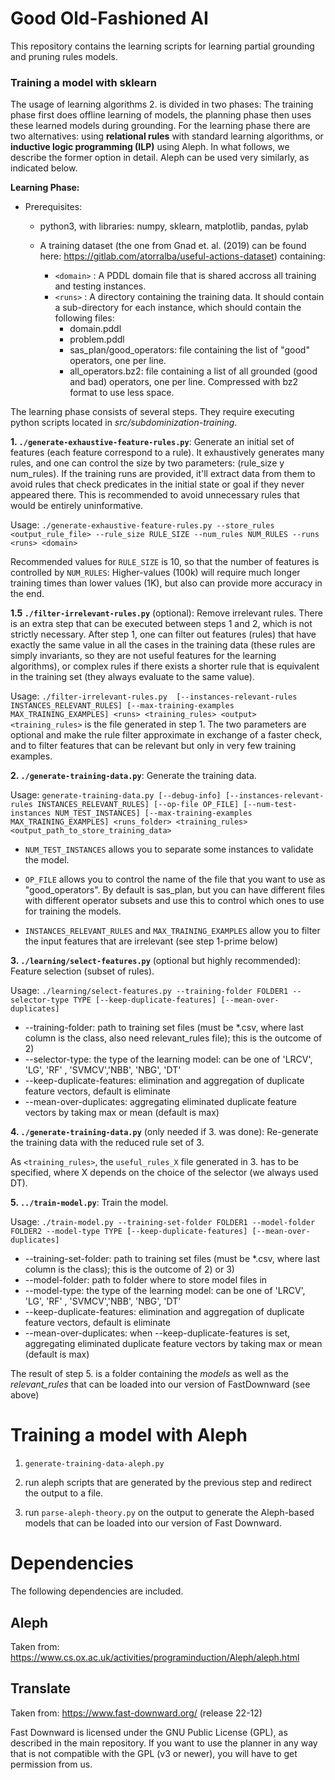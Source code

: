# Good Old-Fashioned AI

This repository contains the learning scripts for learning partial grounding and pruning rules models.




### Training a model with sklearn
The usage of learning algorithms 2. is divided in two phases:
The training phase first does offline learning of models, the planning phase then uses these learned models during grounding.
For the learning phase there are two alternatives: using **relational rules** with standard learning algorithms, or **inductive logic programming (ILP)** using Aleph.
In what follows, we describe the former option in detail. Aleph can be used very similarly, as indicated below.

**Learning Phase:**
* Prerequisites:
   - python3, with libraries: numpy, sklearn, matplotlib, pandas, pylab

   - A training dataset (the one from Gnad et. al. (2019) can be found here: <https://gitlab.com/atorralba/useful-actions-dataset>) containing:
      - `<domain>` : A PDDL domain file that is shared accross all training and testing instances.
      - `<runs>` : A directory containing the training data. It should contain a sub-directory for each instance, which should contain the following files:
        * domain.pddl
        * problem.pddl
        * sas_plan/good_operators: file containing the list of "good" operators, one per line.
        * all_operators.bz2: file containing a list of all grounded (good and bad) operators, one per line. Compressed with bz2 format to use less space.

The learning phase consists of several steps. They require executing python scripts located in *src/subdominization-training*.

**1. `./generate-exhaustive-feature-rules.py`**: Generate an initial set of features (each feature correspond to a rule).
  It exhaustively generates many rules, and one can control the size by two parameters: (rule_size y num_rules).
  If the training runs are provided, it'll extract data from them to avoid rules that check predicates in the initial state or goal if they never appeared there. This is recommended to avoid unnecessary rules that would be entirely uninformative.

  Usage:
  `./generate-exhaustive-feature-rules.py --store_rules <output_rule_file> --rule_size RULE_SIZE --num_rules NUM_RULES --runs <runs> <domain>`

  Recommended values for `RULE_SIZE` is 10, so that the number of features is controlled by `NUM_RULES`: Higher-values (100k) will require much longer training times than lower values (1K), but also can provide more accuracy in the end.


**1.5 `./filter-irrelevant-rules.py`** (optional): Remove irrelevant rules.
  There is an extra step that can be executed between steps 1 and 2, which is not strictly necessary.
  After step 1, one can filter out features (rules) that have exactly the same value in all the cases in the training data (these rules are simply invariants, so they are not useful features for the learning algorithms), or complex rules if there exists a shorter rule that is equivalent in the training set (they always evaluate to the same value).

  Usage:
  `./filter-irrelevant-rules.py  [--instances-relevant-rules INSTANCES_RELEVANT_RULES] [--max-training-examples MAX_TRAINING_EXAMPLES] <runs> <training_rules> <output>`
  `<training_rules>` is the file generated in step 1.
  The two parameters are optional and make the rule filter approximate in exchange of a faster check, and to filter features that can be relevant but only in very few training examples.


**2. `./generate-training-data.py`**: Generate the training data.

  Usage:
  `generate-training-data.py [--debug-info] [--instances-relevant-rules INSTANCES_RELEVANT_RULES] [--op-file OP_FILE] [--num-test-instances NUM_TEST_INSTANCES] [--max-training-examples MAX_TRAINING_EXAMPLES] <runs_folder> <training_rules> <output_path_to_store_training_data>`

   - `NUM_TEST_INSTANCES` allows you to separate some instances to validate the model.

   - `OP_FILE` allows you to control the name of the file that you want to use as "good_operators". By default is sas_plan, but you can have different files with different operator subsets and use this to control which ones to use for training the models.

   - `INSTANCES_RELEVANT_RULES` and `MAX_TRAINING_EXAMPLES` allow you to filter the input features that are irrelevant (see step 1-prime below)


**3. `./learning/select-features.py`** (optional but highly recommended): Feature selection (subset of rules).

  Usage:
  `./learning/select-features.py --training-folder FOLDER1 --selector-type TYPE [--keep-duplicate-features] [--mean-over-duplicates]`

  - --training-folder: path to training set files (must be *.csv, where last column is the class, also need relevant_rules file); this is the outcome of 2)
  - --selector-type: the type of the learning model: can be one of 'LRCV', 'LG', 'RF' , 'SVMCV','NBB', 'NBG', 'DT'
  - --keep-duplicate-features: elimination and aggregation of duplicate feature vectors, default is eliminate
  - --mean-over-duplicates: aggregating eliminated duplicate feature vectors by taking max or mean (default is max)

**4. `./generate-training-data.py`** (only needed if 3. was done): Re-generate the training data with the reduced rule set of 3.

As `<training_rules>`, the `useful_rules_X` file generated in 3. has to be specified, where X depends on the choice of the selector (we always used DT).

**5. `../train-model.py`**: Train the model.

  Usage:
  `./train-model.py --training-set-folder FOLDER1 --model-folder FOLDER2 --model-type TYPE [--keep-duplicate-features] [--mean-over-duplicates]`

  - --training-set-folder:  path to training set files (must be *.csv, where last column is the class); this is the outcome of 2) or 3)
  - --model-folder: path to folder where to store model files in
  - --model-type: the type of the learning model: can be one of 'LRCV', 'LG', 'RF' , 'SVMCV','NBB', 'NBG', 'DT'
  - --keep-duplicate-features: elimination and aggregation of duplicate feature vectors, default is eliminate
  - --mean-over-duplicates: when --keep-duplicate-features is set, aggregating eliminated duplicate feature vectors by taking max or mean (default is max)


The result of step 5. is a folder containing the *models* as well as the *relevant_rules* that can be loaded into our version of FastDownward (see above)



# Training a model with Aleph

1. `generate-training-data-aleph.py`

2. run aleph scripts that are generated by the previous step and redirect the output to a file.

3. run `parse-aleph-theory.py` on the output to generate the Aleph-based models that can be loaded into our version of Fast Downward.


# Dependencies

The following dependencies are included.

## Aleph

Taken from: https://www.cs.ox.ac.uk/activities/programinduction/Aleph/aleph.html

## Translate

Taken from:  https://www.fast-downward.org/  (release 22-12)

Fast Downward is licensed under the GNU Public License (GPL), as described in the main repository. If you want to use the planner in any way that is not compatible with the GPL (v3 or newer), you will have to get permission from us.
